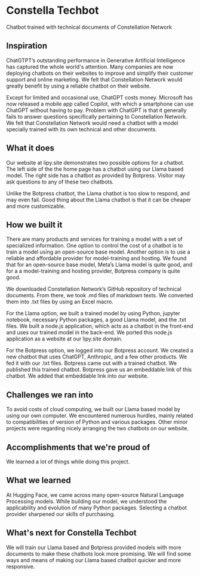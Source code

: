 # Constella Techbot

Chatbot trained with technical documents of Constellation Network

## Inspiration

ChatGTPT’s outstanding performance in Generative Artificial Intelligence has captured the whole world's attention. Many companies are now deploying chatbots on their websites to improve and simplify their customer support and online marketing. We felt that Constellation Network would greatly benefit by using a reliable chatbot on their website.

Except for limited and occasional use, ChatGPT costs money. Microsoft has now released a mobile app called Copilot, with which a smartphone can use ChatGPT without having to pay. Problem with ChatGPT is that it generally fails to answer questions specifically pertaining to Constellation Network. We felt that Constellation Network would need a chatbot with a model specially trained with its own technical and other documents.

## What it does

Our website at lipy.site demonstrates two possible options for a chatbot. The left side of the the home page has a chatbot using our Llama based model. The right side has a chatbot as provided by Botpress. Visitor may ask questions to any of these two chatbots.

Unlike the Botpress chatbot, the Llama chatbot is too slow to respond, and may even fail. Good thing about the Llama chatbot is that it can be cheaper and more customizable.

## How we built it

There are many products and services for training a model with a set of specialized information. One option to control the cost of a chatbot is to train a model using an open-source base model. Another option is to use a reliable and affordable provider for model-training and hosting. We found that for an open-source base model, Meta’s Llama model is quite good, and for a a model-training and hosting provider, Botpress company is quite good.

We downloaded Constellation Network’s GitHub repository of technical documents. From there, we took .md files of markdown texts. We converted them into .txt files by using an Excel macro.

For the Llama option, we built a trained model by using Python, jupyter notebook, necessary Python packages, a good Llama model, and the .txt files. We built a node.js application, which acts as a chatbot in the front-end and uses our trained model in the back-end. We ported this node.js application as a website at our lipy.site domain.

For the Botpress option, we logged into our Botpress account. We created a new chatbot that uses ChatGPT, Anthropic, and a few other products. We fed it with our .txt files. Botpress came out with a trained chatbot. We published this trained chatbot. Botpress gave us an embeddable link of this chatbot. We added that embeddable link into our website.

## Challenges we ran into

To avoid costs of cloud computing, we built our Llama based model by using our own computer. We encountered numerous hurdles, mainly related to compatibilities of version of Python and various packages. Other minor projects were regarding nicely arranging the two chatbots on our website.

## Accomplishments that we're proud of

We learned a lot of things while doing this project.

## What we learned

At Hugging Face, we came across many open-source Natural Language Processing models. While building our model, we understood the applicability and evolution of many Python packages. Selecting a chatbot provider sharpened our skills of purchasing.

## What's next for Constella Techbot

We will train our Llama based and Botpress provided models with more documents to make these chatbots look more promising. We will find some ways and means of making our Llama based chatbot  quicker and more responsive.
